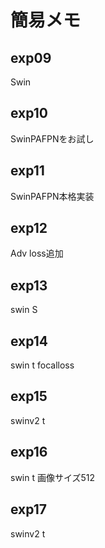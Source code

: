 # 簡易メモ

## exp09
Swin

## exp10
SwinPAFPNをお試し

## exp11
SwinPAFPN本格実装

## exp12
Adv loss追加

## exp13
swin S

## exp14
swin t
focalloss

## exp15
swinv2 t

## exp16
swin t
画像サイズ512

## exp17
swinv2 t
